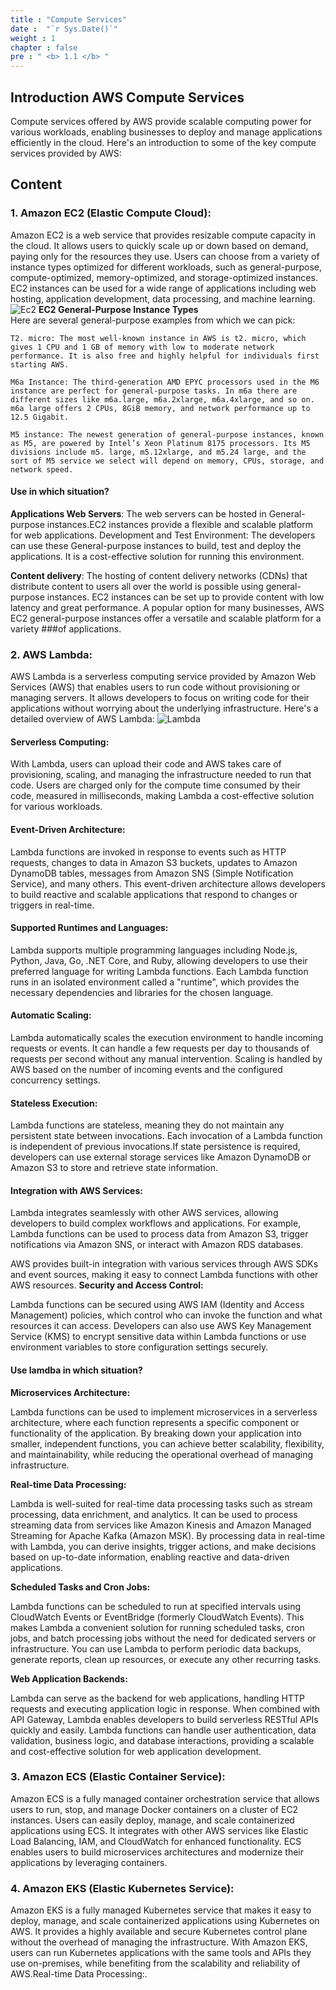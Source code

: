 ```yaml
---
title : "Compute Services"
date :  "`r Sys.Date()`" 
weight : 1
chapter : false
pre : " <b> 1.1 </b> "
---
```


## Introduction AWS Compute Services
Compute services offered by AWS provide scalable computing power for various workloads, enabling businesses to deploy and manage applications efficiently in the cloud. Here's an introduction to some of the key compute services provided by AWS:

## Content
### 1. Amazon EC2 (Elastic Compute Cloud):

Amazon EC2 is a web service that provides resizable compute capacity in the cloud. It allows users to quickly scale up or down based on demand, paying only for the resources they use.
Users can choose from a variety of instance types optimized for different workloads, such as general-purpose, compute-optimized, memory-optimized, and storage-optimized instances.
EC2 instances can be used for a wide range of applications including web hosting, application development, data processing, and machine learning.
![Ec2](../../images/1/1.1-ComputeServices/ec2.png)
**EC2 General-Purpose Instance Types** \
Here are several general-purpose examples from which we can pick:

    T2. micro: The most well-known instance in AWS is t2. micro, which gives 1 CPU and 1 GB of memory with low to moderate network performance. It is also free and highly helpful for individuals first starting AWS.

    M6a Instance: The third-generation AMD EPYC processors used in the M6 instance are perfect for general-purpose tasks. In m6a there are different sizes like m6a.large, m6a.2xlarge, m6a.4xlarge, and so on. m6a large offers 2 CPUs, 8GiB memory, and network performance up to 12.5 Gigabit.

    M5 instance: The newest generation of general-purpose instances, known as M5, are powered by Intel’s Xeon Platinum 8175 processors. Its M5 divisions include m5. large, m5.12xlarge, and m5.24 large, and the sort of M5 service we select will depend on memory, CPUs, storage, and network speed.

#### Use in which situation?
**Applications Web Servers**: The web servers can be hosted in General-purpose instances.EC2 instances provide a flexible and scalable platform for web applications.
Development and Test Environment: The developers can use these General-purpose instances to build, test and deploy the applications. It is a cost-effective solution for running this environment.

**Content delivery**: The hosting of content delivery networks (CDNs) that distribute content to users all over the world is possible using general-purpose instances. EC2 instances can be set up to provide content with low latency and great performance.
A popular option for many businesses, AWS EC2 general-purpose instances offer a versatile and scalable platform for a variety ###of applications.

### 2. AWS Lambda:
AWS Lambda is a serverless computing service provided by Amazon Web Services (AWS) that enables users to run code without provisioning or managing servers. It allows developers to focus on writing code for their applications without worrying about the underlying infrastructure. Here's a detailed overview of AWS Lambda:
![Lambda](../../images/1/1.1-ComputeServices/lambda.png)
#### Serverless Computing:

With Lambda, users can upload their code and AWS takes care of provisioning, scaling, and managing the infrastructure needed to run that code.
Users are charged only for the compute time consumed by their code, measured in milliseconds, making Lambda a cost-effective solution for various workloads.
#### Event-Driven Architecture:

Lambda functions are invoked in response to events such as HTTP requests, changes to data in Amazon S3 buckets, updates to Amazon DynamoDB tables, messages from Amazon SNS (Simple Notification Service), and many others.
This event-driven architecture allows developers to build reactive and scalable applications that respond to changes or triggers in real-time.

#### Supported Runtimes and Languages:

Lambda supports multiple programming languages including Node.js, Python, Java, Go, .NET Core, and Ruby, allowing developers to use their preferred language for writing Lambda functions.
Each Lambda function runs in an isolated environment called a "runtime", which provides the necessary dependencies and libraries for the chosen language.

#### Automatic Scaling:

Lambda automatically scales the execution environment to handle incoming requests or events. It can handle a few requests per day to thousands of requests per second without any manual intervention. Scaling is handled by AWS based on the number of incoming events and the configured concurrency settings.
#### Stateless Execution:
Lambda functions are stateless, meaning they do not maintain any persistent state between invocations. Each invocation of a Lambda function is independent of previous invocations.If state persistence is required, developers can use external storage services like Amazon DynamoDB or Amazon S3 to store and retrieve state information.
#### Integration with AWS Services:

Lambda integrates seamlessly with other AWS services, allowing developers to build complex workflows and applications. For example, Lambda functions can be used to process data from Amazon S3, trigger notifications via Amazon SNS, or interact with Amazon RDS databases.

AWS provides built-in integration with various services through AWS SDKs and event sources, making it easy to connect Lambda functions with other AWS resources.
**Security and Access Control:**

Lambda functions can be secured using AWS IAM (Identity and Access Management) policies, which control who can invoke the function and what resources it can access.
Developers can also use AWS Key Management Service (KMS) to encrypt sensitive data within Lambda functions or use environment variables to store configuration settings securely.
#### Use lamdba in which situation?
**Microservices Architecture:**

Lambda functions can be used to implement microservices in a serverless architecture, where each function represents a specific component or functionality of the application.
By breaking down your application into smaller, independent functions, you can achieve better scalability, flexibility, and maintainability, while reducing the operational overhead of managing infrastructure.

**Real-time Data Processing:**

Lambda is well-suited for real-time data processing tasks such as stream processing, data enrichment, and analytics. It can be used to process streaming data from services like Amazon Kinesis and Amazon Managed Streaming for Apache Kafka (Amazon MSK). By processing data in real-time with Lambda, you can derive insights, trigger actions, and make decisions based on up-to-date information, enabling reactive and data-driven applications.

**Scheduled Tasks and Cron Jobs:**

Lambda functions can be scheduled to run at specified intervals using CloudWatch Events or EventBridge (formerly CloudWatch Events). This makes Lambda a convenient solution for running scheduled tasks, cron jobs, and batch processing jobs without the need for dedicated servers or infrastructure.
You can use Lambda to perform periodic data backups, generate reports, clean up resources, or execute any other recurring tasks.

**Web Application Backends:**

Lambda can serve as the backend for web applications, handling HTTP requests and executing application logic in response. When combined with API Gateway, Lambda enables developers to build serverless RESTful APIs quickly and easily.
Lambda functions can handle user authentication, data validation, business logic, and database interactions, providing a scalable and cost-effective solution for web application development.
### 3. Amazon ECS (Elastic Container Service):
Amazon ECS is a fully managed container orchestration service that allows users to run, stop, and manage Docker containers on a cluster of EC2 instances.
Users can easily deploy, manage, and scale containerized applications using ECS. It integrates with other AWS services like Elastic Load Balancing, IAM, and CloudWatch for enhanced functionality.
ECS enables users to build microservices architectures and modernize their applications by leveraging containers.

### 4. Amazon EKS (Elastic Kubernetes Service):
Amazon EKS is a fully managed Kubernetes service that makes it easy to deploy, manage, and scale containerized applications using Kubernetes on AWS.
It provides a highly available and secure Kubernetes control plane without the overhead of managing the infrastructure.
With Amazon EKS, users can run Kubernetes applications with the same tools and APIs they use on-premises, while benefiting from the scalability and reliability of AWS.Real-time Data Processing:.

